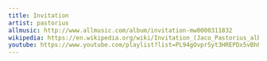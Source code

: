 ```yaml
---
title: Invitation
artist: pastorius
allmusic: http://www.allmusic.com/album/invitation-mw0000311832
wikipedia: https://en.wikipedia.org/wiki/Invitation_(Jaco_Pastorius_album)
youtube: https://www.youtube.com/playlist?list=PL94gOvpr5yt3HREPDx5vBhP9SytpGsFIJ
---
```

